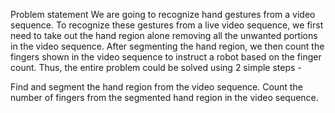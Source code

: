 Problem statement
We are going to recognize hand gestures from a video sequence. To recognize these gestures from a live video sequence, we first need to take out the hand region alone removing all the unwanted portions in the video sequence. After segmenting the hand region, we then count the fingers shown in the video sequence to instruct a robot based on the finger count. Thus, the entire problem could be solved using 2 simple steps -

Find and segment the hand region from the video sequence.
Count the number of fingers from the segmented hand region in the video sequence.
